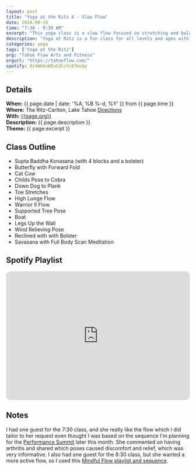 ```yaml
---
layout: post
title: "Yoga at the Ritz 4 - Slow Flow"
date: 2024-09-19
time: "7:30 - 9:30 AM" 
excerpt: "This yoga class is a slow flow focused on stretching and balancing. It includes a full body scan to bring awareness to any tightness and tenderness in the body."
description: "Yoga at Ritz is a fun class for all levels and ages with flowing poses and breathwork to build stability, flexibility, and mindfulness. These classes typically follow an arc of opening awareness, warm-up stretches, standing poses, balancing poses, inversions, grounding poses, and relaxation. There are two classes, one at 7:30 and one at 8:30. I adapt each class to the students who show up." 
categories: yoga
tags: ['Yoga at the Ritz']
org: "Tahoe Flow Arts and Fitness"
orgurl: "https://tahoeflow.com/"
spotify: 0z4W66uHEuCdlcYc67msby
---
```


## Details

**When:** {{ page.date | date: '%A, %B %-d, %Y' }} from {{ page.time }}   
**Where:** The Ritz-Carlton, Lake Tahoe [Directions](https://www.google.com/maps?rlz=1C5CHFA_enUS818US818&gs_lcrp=EgZjaHJvbWUyBggAEEUYOTIGCAEQRRhAMgYIAhBFGEAyBggDEEUYPTIGCAQQRRg90gEHMTc1ajBqNKgCALACAQ&um=1&ie=UTF-8&fb=1&gl=us&sa=X&geocode=KeeGOX1HYpmAMaC03BLJLCKB&daddr=13031+Ritz+Carlton+Highlands+Ct,+Truckee,+CA+96161)    
**With:** [{{page.org}}]({{page.orgurl}})   
**Description:** {{ page.description }}   
**Theme:** {{ page.excerpt }}         


## Class Outline   

- Supta Baddha Konasana (with 4 blocks and a bolster) 
- Butterfly with Forward Fold
- Cat Cow 
- Childs Pose to Cobra
- Down Dog to Plank
- Toe Stretches 
- High Lunge Flow
- Warrior II Flow 
- Supported Tree Pose
- Boat
- Legs Up the Wall
- Wind Relieving Pose
- Reclined with with Bolster
- Savasana with Full Body Scan Meditation


## Spotify Playlist

<iframe style="border-radius:12px" src="https://open.spotify.com/embed/playlist/{{ page.spotify }}?utm_source=generator" width="100%" height="352" frameBorder="0" allowfullscreen="" allow="autoplay; clipboard-write; encrypted-media; fullscreen; picture-in-picture" loading="lazy"></iframe>  


## Notes 

I had one guest for the 7:30 class, and she really like the flow which I did tailor to her request even thought I was based on the sequence I'm planning for the [Performance Summit](https://www.raynaharris.com/blog/performance-summit/) later this month. She commented on having arthritis and shared which poses caused discomfort and relief, which was very informative. I also had one guest for the 8:30 class, but she wanted a more active flow, so I used this [Mindful Flow playlist and sequence](https://www.raynaharris.com/blog/ritz-yoga-03/). 
